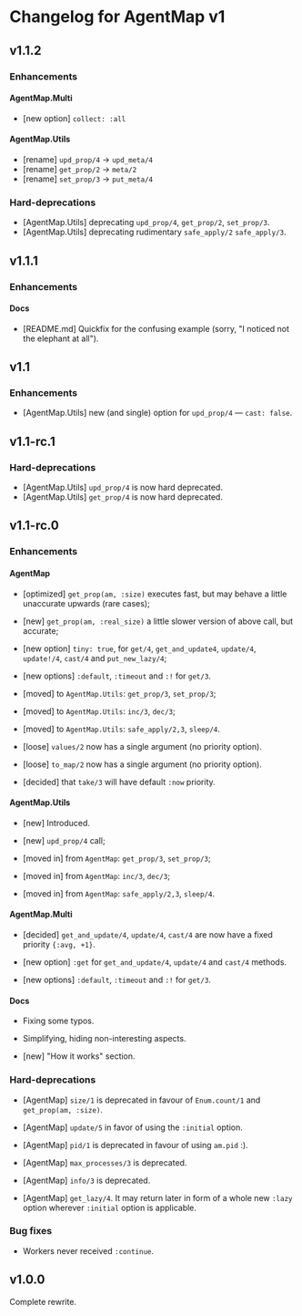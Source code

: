 # Changelog for AgentMap v1

## v1.1.2

### Enhancements

#### AgentMap.Multi

  * [new option] `collect: :all`

#### AgentMap.Utils

  * [rename] `upd_prop/4` → `upd_meta/4`
  * [rename] `get_prop/2` → `meta/2`
  * [rename] `set_prop/3` → `put_meta/4`

### Hard-deprecations

  * [AgentMap.Utils] deprecating `upd_prop/4`, `get_prop/2`, `set_prop/3`.
  * [AgentMap.Utils] deprecating rudimentary `safe_apply/2` `safe_apply/3`.

## v1.1.1

### Enhancements

#### Docs

  * [README.md] Quickfix for the confusing example (sorry, "I noticed not the
    elephant at all").

## v1.1

### Enhancements

  * [AgentMap.Utils] new (and single) option for `upd_prop/4` — `cast: false`.

## v1.1-rc.1

### Hard-deprecations

  * [AgentMap.Utils] `upd_prop/4` is now hard deprecated.
  * [AgentMap.Utils] `get_prop/4` is now hard deprecated.

## v1.1-rc.0

### Enhancements

#### AgentMap

  * [optimized] `get_prop(am, :size)` executes fast, but may behave a little
    unaccurate upwards (rare cases);
  * [new] `get_prop(am, :real_size)` a little slower version of above call, but
    accurate;

  * [new option] `tiny: true`, for `get/4`, `get_and_update4`, `update/4`,
    `update!/4`, `cast/4` and `put_new_lazy/4`;
  * [new options] `:default`, `:timeout` and `:!` for `get/3`.

  * [moved] to `AgentMap.Utils`: `get_prop/3`, `set_prop/3`;
  * [moved] to `AgentMap.Utils`: `inc/3`, `dec/3`;
  * [moved] to `AgentMap.Utils`: `safe_apply/2,3`, `sleep/4`.

  * [loose] `values/2` now has a single argument (no priority option).
  * [loose] `to_map/2` now has a single argument (no priority option).

  * [decided] that `take/3` will have default `:now` priority.

#### AgentMap.Utils

  * [new] Introduced.
  * [new] `upd_prop/4` call;

  * [moved in] from `AgentMap`: `get_prop/3`, `set_prop/3`;
  * [moved in] from `AgentMap`: `inc/3`, `dec/3`;
  * [moved in] from `AgentMap`: `safe_apply/2,3`, `sleep/4`.

#### AgentMap.Multi

  * [decided] `get_and_update/4`, `update/4`, `cast/4` are now have a fixed
    priority `{:avg, +1}`.

  * [new option] `:get` for `get_and_update/4`, `update/4` and `cast/4` methods.
  * [new options] `:default`, `:timeout` and `:!` for `get/3`.

#### Docs

  * Fixing some typos.
  * Simplifying, hiding non-interesting aspects.

  * [new] "How it works" section.

### Hard-deprecations

  * [AgentMap] `size/1` is deprecated in favour of `Enum.count/1` and
    `get_prop(am, :size)`.

  * [AgentMap] `update/5` in favor of using the `:initial` option.
  * [AgentMap] `pid/1` is deprecated in favour of using `am.pid` :).
  * [AgentMap] `max_processes/3` is deprecated.
  * [AgentMap] `info/3` is deprecated.

  * [AgentMap] `get_lazy/4`. It may return later in form of a whole new `:lazy`
    option wherever `:initial` option is applicable.

### Bug fixes

  * Workers never received `:continue`.

## v1.0.0

Complete rewrite.
